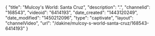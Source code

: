 {
    "title": "Mulcoy's World: Santa Cruz",
    "description": ".",
    "channelid": "168543",
    "videoid": "6414193",
    "date_created": "1443120249",
    "date_modified": "1450212096",
    "type": "captivate",
    "layout": "channelVideo",
    "url": "\/dakine\/mulcoy-s-world-santa-cruz\/168543-6414193"
}